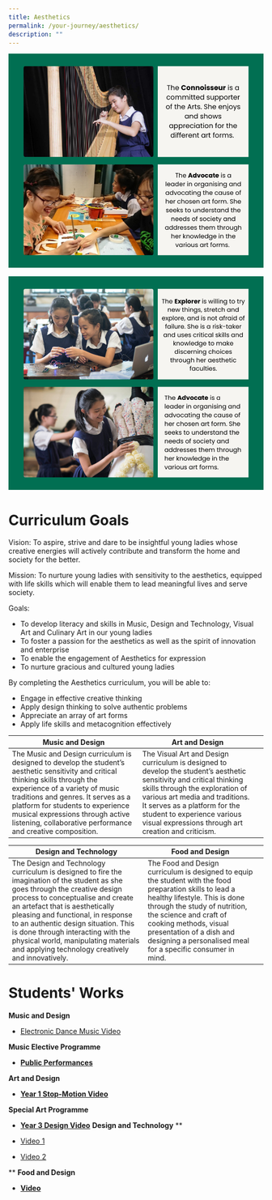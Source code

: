 ```yaml
---
title: Aesthetics
permalink: /your-journey/aesthetics/
description: ""
---
```

![Aesthetics in RGS](/images/aesthetics1.png)

![Aesthetics in RGS](/images/aesthetics2.png)

# Curriculum Goals

Vision: To aspire, strive and dare to be insightful young ladies whose creative energies will actively contribute and transform the home and society for the better.

Mission: To nurture young ladies with sensitivity to the aesthetics, equipped with life skills which will enable them to lead meaningful lives and serve society.

Goals:
* To develop literacy and skills in Music, Design and Technology, Visual Art and Culinary Art in our young ladies
* To foster a passion for the aesthetics as well as the spirit of innovation and enterprise
* To enable the engagement of Aesthetics for expression
* To nurture gracious and cultured young ladies

By completing the Aesthetics curriculum, you will be able to:
* Engage in effective creative thinking
* Apply design thinking to solve authentic problems
* Appreciate an array of art forms
* Apply life skills and metacognition effectively



| **Music and Design** | **Art and Design** |  |
| -------- | -------- | - |
| The Music and Design curriculum is designed to develop the student’s aesthetic sensitivity and critical thinking skills through the experience of a variety of music traditions and genres. It serves as a platform for students to experience musical expressions through active listening, collaborative performance and creative composition.     | The Visual Art and Design curriculum is designed to develop the student’s aesthetic sensitivity and critical thinking skills through the exploration of various art media and traditions. It serves as a platform for the student to experience various visual expressions through art creation and criticism.     |      |



| **Design and Technology** | **Food and Design** |  |
| -------- | -------- | - |
| The Design and Technology curriculum is designed to fire the imagination of the student as she goes through the creative design process to conceptualise and create an artefact that is aesthetically pleasing and functional, in response to an authentic design situation. This is done through interacting with the physical world, manipulating materials and applying technology creatively and innovatively.   | The Food and Design curriculum is designed to equip the student with the food preparation skills to lead a healthy lifestyle. This is done through the study of nutrition, the science and craft of cooking methods, visual presentation of a dish and designing a personalised meal for a specific consumer in mind.     |      |


# Students' Works


**Music and Design**

* [Electronic Dance Music Video](https://youtu.be/o9UQdsOhCrU)

**Music Elective Programme**
* **[Public Performances](https://youtu.be/WhrfGtC8ruE)**

**Art and Design**
* **[Year 1 Stop-Motion Video](https://youtu.be/-pVFl1Pj5l8)**

**Special Art Programme**
* **[Year 3 Design Video](https://youtu.be/Jqilxn2eZac)**
**Design and Technology**
**

* [Video 1](https://youtu.be/n1Ww89PAf3Y)

* [Video 2](https://youtu.be/UIyTtmTIhgg)

**
**Food and Design**
* **[Video](https://youtu.be/zmM5ZytvHmw)**